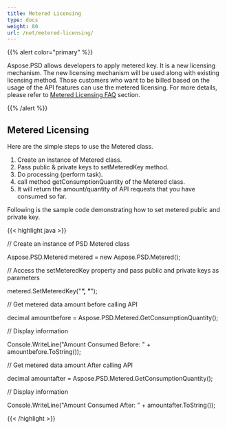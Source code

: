 ```yaml
---
title: Metered Licensing
type: docs
weight: 80
url: /net/metered-licensing/
---
```


{{% alert color="primary" %}} 

Aspose.PSD allows developers to apply metered key. It is a new licensing mechanism. The new licensing mechanism will be used along with existing licensing method. Those customers who want to be billed based on the usage of the API features can use the metered licensing. For more details, please refer to [Metered Licensing FAQ](https://purchase.aspose.com/faqs/licensing/metered) section.

{{% /alert %}} 
## **Metered Licensing**
Here are the simple steps to use the Metered class.

1. Create an instance of Metered class.
1. Pass public & private keys to setMeteredKey method.
1. Do processing (perform task).
1. call method getConsumptionQuantity of the Metered class.
1. It will return the amount/quantity of API requests that you have consumed so far.

Following is the sample code demonstrating how to set metered public and private key.

{{< highlight java >}}

 // Create an instance of PSD Metered class

Aspose.PSD.Metered metered = new Aspose.PSD.Metered();



// Access the setMeteredKey property and pass public and private keys as parameters

metered.SetMeteredKey("*****", "*****");



// Get metered data amount before calling API

decimal amountbefore = Aspose.PSD.Metered.GetConsumptionQuantity();



// Display information

Console.WriteLine("Amount Consumed Before: " + amountbefore.ToString());

// Get metered data amount After calling API

decimal amountafter = Aspose.PSD.Metered.GetConsumptionQuantity();



// Display information

Console.WriteLine("Amount Consumed After: " + amountafter.ToString());

{{< /highlight >}}

